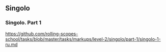 ## Singolo

### Singolo. Part 1
https://github.com/rolling-scopes-school/tasks/blob/master/tasks/markups/level-2/singolo/part-1/singolo-1-ru.md